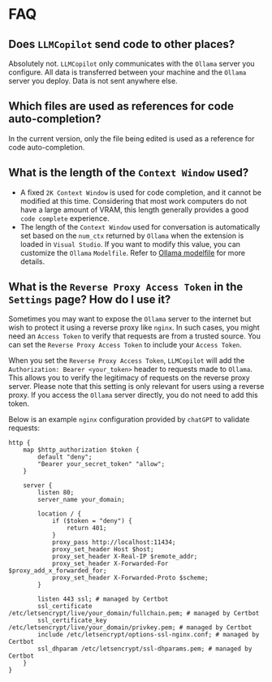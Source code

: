 # FAQ

## Does `LLMCopilot` send code to other places?

Absolutely not. `LLMCopilot` only communicates with the `Ollama` server you configure. All data is transferred between your machine and the `Ollama` server you deploy. Data is not sent anywhere else.

## Which files are used as references for code auto-completion?

In the current version, only the file being edited is used as a reference for code auto-completion.

## What is the length of the `Context Window` used?

- A fixed `2K Context Window` is used for code completion, and it cannot be modified at this time. Considering that most work computers do not have a large amount of VRAM, this length generally provides a good `code complete` experience.
- The length of the `Context Window` used for conversation is automatically set based on the `num_ctx` returned by `Ollama` when the extension is loaded in `Visual Studio`. If you want to modify this value, you can customize the `Ollama` `Modelfile`. Refer to [Ollama modelfile](https://github.com/ollama/ollama/blob/main/docs/modelfile.md) for more details.

## What is the `Reverse Proxy Access Token` in the `Settings` page? How do I use it?

Sometimes you may want to expose the `Ollama` server to the internet but wish to protect it using a reverse proxy like `nginx`. In such cases, you might need an `Access Token` to verify that requests are from a trusted source. You can set the `Reverse Proxy Access Token` to include your `Access Token`.

When you set the `Reverse Proxy Access Token`, `LLMCopilot` will add the `Authorization: Bearer <your_token>` header to requests made to `Ollama`. This allows you to verify the legitimacy of requests on the reverse proxy server.
Please note that this setting is only relevant for users using a reverse proxy. If you access the `Ollama` server directly, you do not need to add this token.

Below is an example `nginx` configuration provided by `chatGPT` to validate requests:
```
http {
    map $http_authorization $token {
        default "deny";
        "Bearer your_secret_token" "allow";
    }

    server {
        listen 80;
        server_name your_domain;

        location / {
            if ($token = "deny") {
                return 401;
            }
            proxy_pass http://localhost:11434;
            proxy_set_header Host $host;
            proxy_set_header X-Real-IP $remote_addr;
            proxy_set_header X-Forwarded-For $proxy_add_x_forwarded_for;
            proxy_set_header X-Forwarded-Proto $scheme;
        }

        listen 443 ssl; # managed by Certbot
        ssl_certificate /etc/letsencrypt/live/your_domain/fullchain.pem; # managed by Certbot
        ssl_certificate_key /etc/letsencrypt/live/your_domain/privkey.pem; # managed by Certbot
        include /etc/letsencrypt/options-ssl-nginx.conf; # managed by Certbot
        ssl_dhparam /etc/letsencrypt/ssl-dhparams.pem; # managed by Certbot
    }
}
```
